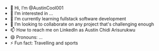 - 👋 Hi, I’m @AustinCool001
- 👀 I’m interested in ...
- 🌱 I’m currently learning fullstack software development 
- 💞️ I’m looking to collaborate on any project that's challenging enough
- 📫 How to reach me on LinkedIn as Austin Chidi Arisurukwu 
- 😄 Pronouns: ...
- ⚡ Fun fact: Travelling and sports

<!---
AustinCool001/AustinCool001 is a ✨ special ✨ repository because its `README.md` (this file) appears on your GitHub profile.
You can click the Preview link to take a look at your changes.
--->
